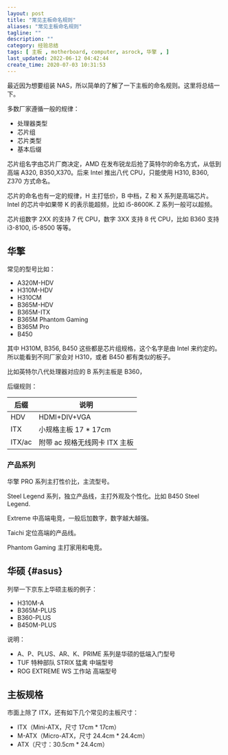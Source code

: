 ```yaml
---
layout: post
title: "常见主板命名规则"
aliases: "常见主板命名规则"
tagline: ""
description: ""
category: 经验总结
tags: [ 主板 , motherboard, computer, asrock, 华擎 , ]
last_updated: 2022-06-12 04:42:44
create_time: 2020-07-03 10:31:53
---
```


最近因为想要组装 NAS，所以简单的了解了一下主板的命名规则。这里将总结一下。

多数厂家遵循一般的规律：

- 处理器类型
- 芯片组
- 芯片类型
- 基本后缀

芯片组名字由芯片厂商决定，AMD 在发布锐龙后抢了英特尔的命名方式，从低到高端 A320, B350,X370。后来 Intel 推出八代 CPU，只能使用 H310, B360, Z370 方式命名。

芯片的命名也有一定的规律，H 主打低价，B 中档，Z 和 X 系列是高端芯片。Intel 的芯片中如果带 K 的表示能超频，比如 i5-8600K. Z 系列一般可以超频。

芯片组数字 2XX 的支持 7 代 CPU，数字 3XX 支持 8 代 CPU，比如 B360 支持 i3-8100, i5-8500 等等。

## 华擎

常见的型号比如：

- A320M-HDV
- H310M-HDV
- H310CM
- B365M-HDV
- B365M-ITX
- B365M Phantom Gaming
- B365M Pro
- B450

其中 H310M, B356, B450 这些都是芯片组规格，这个名字是由 Intel 来约定的。所以能看到不同厂家会对 H310，或者 B450 都有类似的板子。

比如英特尔八代处理器对应的 B 系列主板是 B360，

后缀规则：

后缀   | 说明 |
-------|----------
HDV    | HDMI+DIV+VGA
ITX    | 小规格主板 17 * 17cm
ITX/ac | 附带 ac 规格无线网卡 ITX 主板

### 产品系列
华擎 PRO 系列主打性价比，主流型号。

Steel Legend 系列，独立产品线，主打外观及个性化。比如 B450 Steel Legend.

Extreme 中高端电竞，一般后加数字，数字越大越强。

Taichi 定位高端的产品线。

Phantom Gaming 主打家用和电竞。

## 华硕 {#asus}

列举一下京东上华硕主板的例子：

- H310M-A
- B365M-PLUS
- B360-PLUS
- B450M-PLUS

说明：

- A、P、PLUS、AR、K、PRIME 系列是华硕的低端入门型号
- TUF 特种部队 STRIX 猛禽 中端型号
- ROG EXTREME WS 工作站 高端型号

## 主板规格
市面上除了 ITX，还有如下几个常见的主板尺寸：

- ITX（Mini-ATX，尺寸 17cm * 17cm）
- M-ATX（Micro-ATX，尺寸 24.4cm * 24.4cm）
- ATX（尺寸：30.5cm * 24.4cm）
